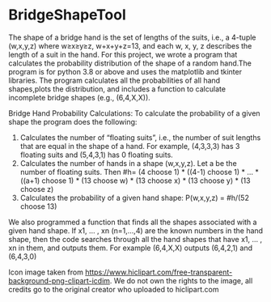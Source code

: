 # BridgeShapeTool
The shape of a bridge hand is the set of lengths of the suits, i.e., a 4-tuple (w,x,y,z) where w≥x≥y≥z, w+x+y+z=13, and each w, x, y, z describes the length of a suit in the hand. For this project, we wrote a program that calculates the probability distribution of the shape of a random hand.The program is for python 3.8 or above and uses the matplotlib and tkinter libraries. The program calculates all the probabilities of all hand shapes,plots the distribution, and includes a function to calculate incomplete bridge shapes (e.g., (6,4,X,X)).

 
Bridge Hand Probability Calculations:
To calculate the probability of a given shape the program does the following:
1. 	Calculates the number of “floating suits”, i.e., the number of suit lengths that are equal in the shape of a hand. For example, (4,3,3,3) has 3 floating suits and (5,4,3,1) has 0 floating suits. 
2.  Calculates the number of hands in a shape (w,x,y,z). Let a be the number of floating suits. Then
#h= (4 choose 1) * ((4-1) choose 1) * … * ((a+1) choose 1) * (13 choose w) * (13 choose x) * (13 choose y) * (13 choose z)
3.  Calculates the probability of a given hand shape:
P(w,x,y,z) = #h/(52 choose 13)

We also programmed a function that finds all the shapes associated with a given hand shape. If x1, … , xn (n=1,…,4) are the known numbers in the hand shape, then the code searches through all the hand shapes that have x1, … , xn in them, and outputs them. For example (6,4,X,X) outputs (6,4,2,1) and (6,4,3,0)


Icon image taken from https://www.hiclipart.com/free-transparent-background-png-clipart-icdim. We do not own the rights to the image, all credits go to the original creator who uploaded to hiclipart.com
